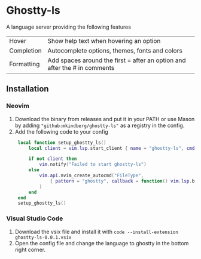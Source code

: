 # Ghostty-ls
A language server providing the following features

|  |  |
|--- | ---|
| Hover | Show help text when hovering an option |
| Completion | Autocomplete options, themes, fonts and colors |
| Formatting | Add spaces around the first = after an option and after the # in comments |

## Installation
### Neovim
1. Download the binary from releases and put it in your PATH or use Mason by adding `"github:mkindberg/ghostty-ls"` as a registry in the config.
2. Add the following code to your config
   ```lua
    local function setup_ghostty_ls()
        local client = vim.lsp.start_client { name = "ghostty-ls", cmd = { "ghostty-ls" }, }

        if not client then
            vim.notify("Failed to start ghostty-ls")
        else
            vim.api.nvim_create_autocmd("FileType",
                { pattern = "ghostty", callback = function() vim.lsp.buf_attach_client(0, client) end }
            )
        end
    end
    setup_ghostty_ls()
   ```
### Visual Studio Code
1. Download the vsix file and install it with `code --install-extension ghostty-ls-0.0.1.vsix`
2. Open the config file and change the language to ghostty in the bottom right corner.
